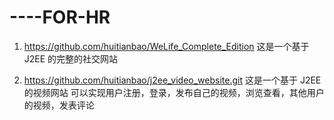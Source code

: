 # ----FOR-HR

1.  https://github.com/huitianbao/WeLife_Complete_Edition
    这是一个基于 J2EE 的完整的社交网站


2.  https://github.com/huitianbao/j2ee_video_website.git
    这是一个基于 J2EE的视频网站
    可以实现用户注册，登录，发布自己的视频，浏览查看，其他用户的视频，发表评论
